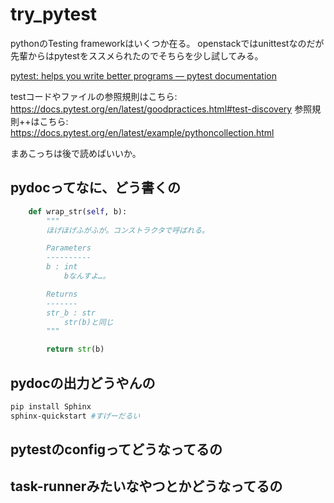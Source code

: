 # try_pytest

pythonのTesting frameworkはいくつか在る。
openstackではunittestなのだが先輩からはpytestをススメられたのでそちらを少し試してみる。

[pytest: helps you write better programs — pytest documentation](https://docs.pytest.org/en/latest/)

testコードやファイルの参照規則はこちら: https://docs.pytest.org/en/latest/goodpractices.html#test-discovery
参照規則++はこちら: https://docs.pytest.org/en/latest/example/pythoncollection.html

まあこっちは後で読めばいいか。

## pydocってなに、どう書くの

```python
    def wrap_str(self, b):
        """
        ほげほげふがふが。コンストラクタで呼ばれる。

        Parameters
        ----------
        b : int
            bなんすよ…。

        Returns
        -------
        str_b : str
            str(b)と同じ
        """

        return str(b)
```

## pydocの出力どうやんの

```sh
pip install Sphinx
sphinx-quickstart #すげーだるい
```


## pytestのconfigってどうなってるの

## task-runnerみたいなやつとかどうなってるの